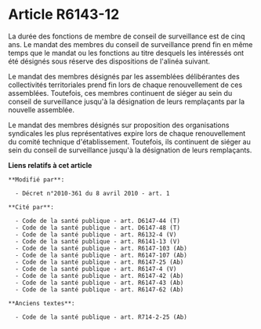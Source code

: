 # Article R6143-12

La durée des fonctions de membre de conseil de surveillance est de cinq ans. Le mandat des membres du conseil de surveillance
prend fin en même temps que le mandat ou les fonctions au titre desquels les intéressés ont été désignés sous réserve des
dispositions de l'alinéa suivant. 

Le mandat des membres désignés par les assemblées délibérantes des collectivités territoriales prend fin lors de chaque
renouvellement de ces assemblées. Toutefois, ces membres continuent de siéger au sein du conseil de surveillance jusqu'à la
désignation de leurs remplaçants par la nouvelle assemblée. 

Le mandat des membres désignés sur proposition des organisations syndicales les plus représentatives expire lors de chaque
renouvellement du comité technique d'établissement. Toutefois, ils continuent de siéger au sein du conseil de surveillance
jusqu'à la désignation de leurs remplaçants.

**Liens relatifs à cet article**

	**Modifié par**:

	  - Décret n°2010-361 du 8 avril 2010 - art. 1

	**Cité par**:

	  - Code de la santé publique - art. D6147-44 (T)
	  - Code de la santé publique - art. D6147-48 (T)
	  - Code de la santé publique - art. R6132-4 (V)
	  - Code de la santé publique - art. R6141-13 (V)
	  - Code de la santé publique - art. R6147-103 (Ab)
	  - Code de la santé publique - art. R6147-107 (Ab)
	  - Code de la santé publique - art. R6147-25 (Ab)
	  - Code de la santé publique - art. R6147-4 (V)
	  - Code de la santé publique - art. R6147-42 (Ab)
	  - Code de la santé publique - art. R6147-43 (Ab)
	  - Code de la santé publique - art. R6147-62 (Ab)

	**Anciens textes**:

	  - Code de la santé publique - art. R714-2-25 (Ab)
